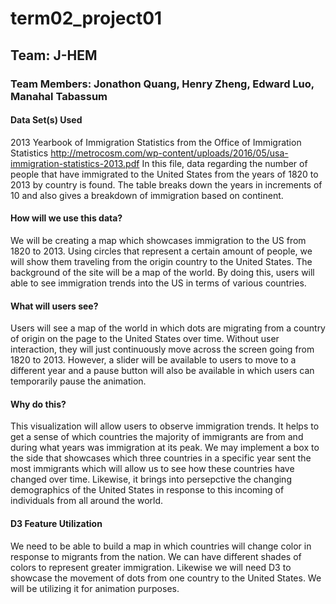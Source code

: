 # term02_project01
## Team: J-HEM
### Team Members: Jonathon Quang, Henry Zheng, Edward Luo, Manahal Tabassum

#### Data Set(s) Used
2013 Yearbook of Immigration Statistics from the Office of Immigration Statistics
http://metrocosm.com/wp-content/uploads/2016/05/usa-immigration-statistics-2013.pdf
In this file, data regarding the number of people that have immigrated to the United States from the years of 1820 to 2013 by country is found. The table breaks down the years in increments of 10 and also gives a breakdown of immigration based on continent.

#### How will we use this data?
We will be creating a map which showcases immigration to the US from 1820 to 2013. Using circles that represent a certain amount of people, we will show them traveling from the origin country to the United States. The background of the site will be a map of the world. By doing this, users will able to see immigration trends into the US in terms of various countries. 

#### What will users see?
Users will see a map of the world in which dots are migrating from a country of origin on the page to the United States over time. Without user interaction, they will just continuously move across the screen going from 1820 to 2013. However, a slider will be available to users to move to a different year and a pause button will also be available in which users can temporarily pause the animation. 

#### Why do this?
This visualization will allow users to observe immigration trends. It helps to get a sense of which countries the majority of immigrants are from and during what years was immigration at its peak. We may implement a box to the side that showcases which three countries in a specific year sent the most immigrants which will allow us to see how these countries have changed over time. Likewise, it brings into persepctive the changing demographics of the United States in response to this incoming of individuals from all around the world.

#### D3 Feature Utilization
We need to be able to build a map in which countries will change color in response to migrants from the nation. We can have different shades of colors to represent greater immigration. Likewise we will need D3 to showcase the movement of dots from one country to the United States. We will be utilizing it for animation purposes. 
